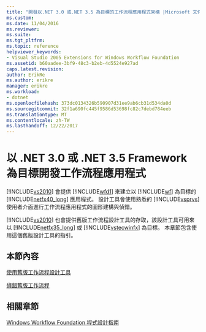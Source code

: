 ```yaml
---
title: "開發以.NET 3.0 或.NET 3.5 為目標的工作流程應用程式架構 |Microsoft 文件"
ms.custom: 
ms.date: 11/04/2016
ms.reviewer: 
ms.suite: 
ms.tgt_pltfrm: 
ms.topic: reference
helpviewer_keywords:
- Visual Studio 2005 Extensions for Windows Workflow Foundation
ms.assetid: b60aadee-3bf9-48c3-b2eb-4d5524e927ad
caps.latest.revision: 
author: ErikRe
ms.author: erikre
manager: erikre
ms.workload:
- dotnet
ms.openlocfilehash: 373dc0134326b590907d31ee9ab6cb31d534da0d
ms.sourcegitcommit: 32f1a690fc445f9586d53698fc82c7debd784eeb
ms.translationtype: MT
ms.contentlocale: zh-TW
ms.lasthandoff: 12/22/2017
---
```

# <a name="developing-workflow-applications-targeting-the-net-30-or-net-35-framework"></a>以 .NET 3.0 或 .NET 3.5 Framework 為目標開發工作流程應用程式
[!INCLUDE[vs2010](../misc/includes/vs2010_md.md)] 會提供 [!INCLUDE[wfd1](../workflow-designer/includes/wfd1_md.md)] 來建立以 [!INCLUDE[wf](../workflow-designer/includes/wf_md.md)] 為目標的 [!INCLUDE[netfx40_long](../workflow-designer/includes/netfx40_long_md.md)] 應用程式。 設計工具會使用熟悉的 [!INCLUDE[vsprvs](../code-quality/includes/vsprvs_md.md)] 使用者介面進行工作流程應用程式的圖形建構與偵錯。  
  
 [!INCLUDE[vs2010](../misc/includes/vs2010_md.md)] 也會提供舊版工作流程設計工具的存取，該設計工具可用來以 [!INCLUDE[netfx35_long](../workflow-designer/includes/netfx35_long_md.md)] 或 [!INCLUDE[vstecwinfx](../workflow-designer/includes/vstecwinfx_md.md)] 為目標。 本章節包含使用這個舊版設計工具的指引。  
  
## <a name="in-this-section"></a>本節內容  
 [使用舊版工作流程設計工具](../workflow-designer/using-the-legacy-workflow-designer.md)  
  
 [偵錯舊版工作流程](../workflow-designer/debugging-legacy-workflows.md)  
  
## <a name="related-sections"></a>相關章節  
 [Windows Workflow Foundation 程式設計指南](http://go.microsoft.com/fwlink?LinkID=65012)
